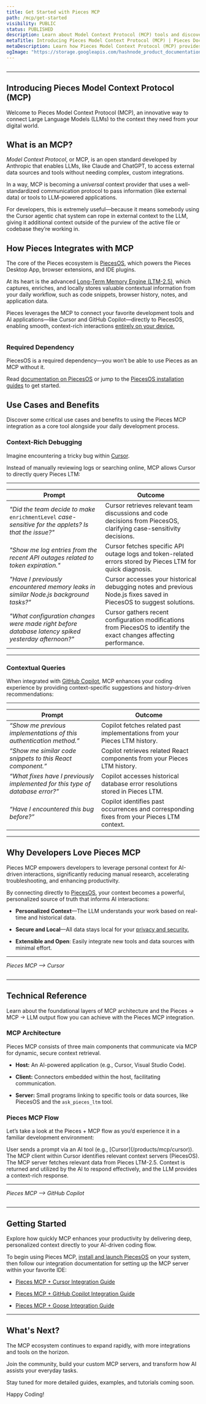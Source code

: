 ```yaml
---
title: Get Started with Pieces MCP
path: /mcp/get-started
visibility: PUBLIC
status: PUBLISHED
description: Learn about Model Context Protocol (MCP) tools and discover how Pieces integrates the Long-Term Memory Engine (LTM-2.5) into your favorite IDEs and code editors.
metaTitle: Introducing Pieces Model Context Protocol (MCP) | Pieces Docs
metaDescription: Learn how Pieces Model Context Protocol (MCP) provides relevant workflow context to various IDE integrations. Explore the benefits of MCP for developers and teams.
ogImage: "https://storage.googleapis.com/hashnode_product_documentation_assets/og_images/MCP/mcp.png"
---
```


<Image src="https://storage.googleapis.com/hashnode_product_documentation_assets/mcp_documentation/introducing_pieces_mcp/mcp.png" alt="" align="center" fullwidth="true" />

***

## Introducing Pieces Model Context Protocol (MCP)

Welcome to Pieces Model Context Protocol (MCP), an innovative way to connect Large Language Models (LLMs) to the context they need from your digital world.

## What is an MCP?

*Model Context Protocol*, or MCP, is an open standard developed by Anthropic that enables LLMs, like Claude and ChatGPT, to access external data sources and tools without needing complex, custom integrations.

In a way, MCP is becoming a *universal* context provider that uses a well-standardized communication protocol to pass information (like external data) or tools to LLM-powered applications.

For developers, this is extremely useful—because it means somebody using the Cursor agentic chat system can rope in external context to the LLM, giving it additional context outside of the purview of the active file or codebase they’re working in.

## How Pieces Integrates with MCP

The core of the Pieces ecosystem is [PiecesOS](/products/core-dependencies/pieces-os), which powers the Pieces Desktop App, browser extensions, and IDE plugins.

At its heart is the advanced [Long-Term Memory Engine (LTM-2.5)](/products/core-dependencies/pieces-os#ltm-25), which captures, enriches, and locally stores valuable contextual information from your daily workflow, such as code snippets, browser history, notes, and application data.

Pieces leverages the MCP to connect your favorite development tools and AI applications—like Cursor and GitHub Copilot—directly to PiecesOS, enabling smooth, context-rich interactions [entirely on your device.](/products/privacy-security-your-data#data-storage--control)

<Image src="https://storage.googleapis.com/hashnode_product_documentation_assets/mcp_documentation/introducing_pieces_mcp/mcp-diagram.png" alt="" align="center" fullwidth="true" />

### Required Dependency

PiecesOS is a required dependency—you won’t be able to use Pieces as an MCP without it.

Read [documentation on PiecesOS](/products/core-dependencies/pieces-os) or jump to the [PiecesOS installation guides](/products/core-dependencies/pieces-os/manual-installation#manual-download--installation) to get started.

## Use Cases and Benefits

Discover some critical use cases and benefits to using the Pieces MCP integration as a core tool alongside your daily development process.

### Context-Rich Debugging

Imagine encountering a tricky bug within [Cursor](/products/mcp/cursor).

Instead of manually reviewing logs or searching online, MCP allows Cursor to directly query Pieces LTM:

***

| **Prompt**                                                                                             | **Outcome**                                                                                                          |
| ------------------------------------------------------------------------------------------------------ | -------------------------------------------------------------------------------------------------------------------- |
| *"Did the team decide to make* `enrichmentLevel` *case-sensitive for the applets? Is that the issue?"* | Cursor retrieves relevant team discussions and code decisions from PiecesOS, clarifying case-sensitivity decisions.  |
| *"Show me log entries from the recent API outages related to token expiration."*                       | Cursor fetches specific API outage logs and token-related errors stored by Pieces LTM for quick diagnosis.           |
| *"Have I previously encountered memory leaks in similar Node.js background tasks?"*                    | Cursor accesses your historical debugging notes and previous Node.js fixes saved in PiecesOS to suggest solutions.   |
| *"What configuration changes were made right before database latency spiked yesterday afternoon?"*     | Cursor gathers recent configuration modifications from PiecesOS to identify the exact changes affecting performance. |

***

### Contextual Queries

When integrated with [GitHub Copilot](/products/mcp/github-copilot), MCP enhances your coding experience by providing context-specific suggestions and history-driven recommendations:

***

| **Prompt**                                                                    | **Outcome**                                                                               |
| ----------------------------------------------------------------------------- | ----------------------------------------------------------------------------------------- |
| *“Show me previous implementations of this authentication method.”*           | Copilot fetches related past implementations from your Pieces LTM history.                |
| *“Show me similar code snippets to this React component.”*                    | Copilot retrieves related React components from your Pieces LTM history.                  |
| *“What fixes have I previously implemented for this type of database error?”* | Copilot accesses historical database error resolutions stored in Pieces LTM.              |
| *“Have I encountered this bug before?”*                                       | Copilot identifies past occurrences and corresponding fixes from your Pieces LTM context. |

***

## Why Developers Love Pieces MCP

Pieces MCP empowers developers to leverage personal context for AI-driven interactions, significantly reducing manual research, accelerating troubleshooting, and enhancing productivity.

By connecting directly to [PiecesOS](/products/core-dependencies/pieces-os), your context becomes a powerful, personalized source of truth that informs AI interactions:

* **Personalized Context**—The LLM understands your work based on real-time and historical data.

* **Secure and Local**—All data stays local for your [privacy and security.](/products/privacy-security-your-data)

* **Extensible and Open**: Easily integrate new tools and data sources with minimal effort.

***

*Pieces MCP —> Cursor*

<Image src="https://storage.googleapis.com/hashnode_product_documentation_assets/mcp_documentation/introducing_pieces_mcp/cursor_example_chat.png" alt="" align="center" fullwidth="true" />

***

## Technical Reference

Learn about the foundational layers of MCP architecture and the Pieces → MCP → LLM output flow you can achieve with the Pieces MCP integration.

### MCP Architecture

Pieces MCP consists of three main components that communicate via MCP for dynamic, secure context retrieval.

* **Host:** An AI-powered application (e.g., Cursor, Visual Studio Code).

* **Client:** Connectors embedded within the host, facilitating communication.

* **Server:** Small programs linking to specific tools or data sources, like PiecesOS and the `ask_pieces_ltm` tool.

### Pieces MCP Flow

Let’s take a look at the Pieces + MCP flow as you’d experience it in a familiar development environment:

<Steps>
  <Step title="Prompting">
    User sends a prompt via an AI tool (e.g., [Cursor](/products/mcp/cursor)).
  </Step>

  <Step title="Connecting the Dots">
    The MCP client within Cursor identifies relevant context servers (PiecesOS).
  </Step>

  <Step title="Gathering Context">
    The MCP server fetches relevant data from Pieces LTM-2.5.
  </Step>

  <Step title="Generating the Output">
    Context is returned and utilized by the AI to respond effectively, and the LLM provides a context-rich response.
  </Step>
</Steps>

***

*Pieces MCP —> GitHub Copilot*

<Image src="https://storage.googleapis.com/hashnode_product_documentation_assets/mcp_documentation/introducing_pieces_mcp/visualstudio_example_chat.png" alt="" align="center" fullwidth="true" />

***

## Getting Started

Explore how quickly MCP enhances your productivity by delivering deep, personalized context directly to your AI-driven coding flow.

To begin using Pieces MCP, [install and launch PiecesOS](/products/core-dependencies/pieces-os/manual-installation) on your system, then follow our integration documentation for setting up the MCP server within your favorite IDE:

* [Pieces MCP + Cursor Integration Guide](/products/mcp/cursor)

* [Pieces MCP + GitHub Copilot Integration Guide](/products/mcp/github-copilot)

* [Pieces MCP + Goose Integration Guide](/products/mcp/goose)

***

## What's Next?

The MCP ecosystem continues to expand rapidly, with more integrations and tools on the horizon.

Join the community, build your custom MCP servers, and transform how AI assists your everyday tasks.

<Callout type="tip">
  Stay tuned for more detailed guides, examples, and tutorials coming soon.
</Callout>

Happy Coding!